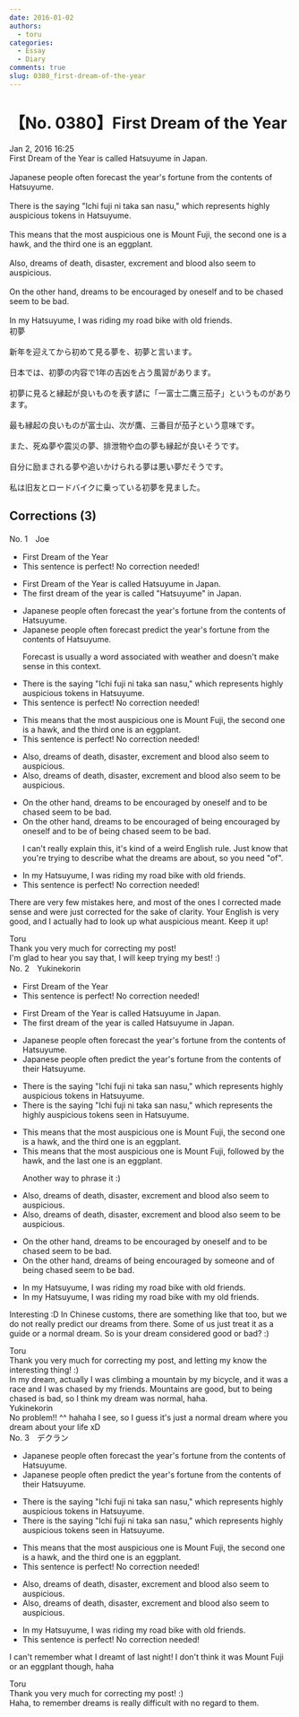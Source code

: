 ```yaml
---
date: 2016-01-02
authors:
  - toru
categories:
  - Essay
  - Diary
comments: true
slug: 0380_first-dream-of-the-year
---
```


# 【No. 0380】First Dream of the Year
<div class="date">Jan 2, 2016 16:25</div>
<div id="post"><div id="body_show_ori">
First Dream of the Year is called Hatsuyume in Japan.<br/><br/>Japanese people often forecast the year's fortune from the contents of Hatsuyume.<br/><br/>There is the saying "Ichi fuji ni taka san nasu," which represents highly auspicious tokens in Hatsuyume.<br/><br/>This means that the most auspicious one is Mount Fuji, the second one is a hawk, and the third one is an eggplant.<br/><br/>Also, dreams of death, disaster, excrement and blood also seem to auspicious.<br/><br/>On the other hand, dreams to be encouraged by oneself and to be chased seem to be bad.<br/><br/>In my Hatsuyume, I was riding my road bike with old friends.
</div></div>

<!-- more -->

<div id="post_ja"><div id="body_show_mo">
初夢<br/><br/>新年を迎えてから初めて見る夢を、初夢と言います。<br/><br/>日本では、初夢の内容で1年の吉凶を占う風習があります。<br/><br/>初夢に見ると縁起が良いものを表す諺に「一富士二鷹三茄子」というものがあります。<br/><br/>最も縁起の良いものが富士山、次が鷹、三番目が茄子という意味です。<br/><br/>また、死ぬ夢や震災の夢、排泄物や血の夢も縁起が良いそうです。<br/><br/>自分に励まされる夢や追いかけられる夢は悪い夢だそうです。<br/><br/>私は旧友とロードバイクに乗っている初夢を見ました。
</div></div>

## Corrections (3)
<div id="block"><div class="first_name"> No. 1　<span class="just_name">Joe</span></div><div id="block2">
<ul class="correction_field">
<li class="incorrect">First Dream of the Year</li>
<li class="corrected perfect">This sentence is perfect! No correction needed!</li>
</ul>
<ul class="correction_field">
<li class="incorrect">First Dream of the Year is called Hatsuyume in Japan.</li>
<li class="corrected correct">
<span class="f_red">The</span> <span class="f_red">f</span>irst <span class="f_red">d</span>ream of the <span class="f_red">y</span>ear is called <span class="f_blue">"</span>Hatsuyume<span class="f_blue">"</span> in Japan.
</li>
</ul>
<ul class="correction_field">
<li class="incorrect">Japanese people often forecast the year's fortune from the contents of Hatsuyume.</li>
<li class="corrected correct">
Japanese people often <span class="sline">forecast</span> <span class="f_red">predict</span> the year's fortune from the contents of Hatsuyume.
<p class="correction_comment">Forecast is usually a word associated with weather and doesn't make sense in this context.</p>
</li>
</ul>
<ul class="correction_field">
<li class="incorrect">There is the saying "Ichi fuji ni taka san nasu," which represents highly auspicious tokens in Hatsuyume.</li>
<li class="corrected perfect">This sentence is perfect! No correction needed!</li>
</ul>
<ul class="correction_field">
<li class="incorrect">This means that the most auspicious one is Mount Fuji, the second one is a hawk, and the third one is an eggplant.</li>
<li class="corrected perfect">This sentence is perfect! No correction needed!</li>
</ul>
<ul class="correction_field">
<li class="incorrect">Also, dreams of death, disaster, excrement and blood also seem to auspicious.</li>
<li class="corrected correct">
Also, dreams of death, disaster, excrement and blood also seem to <span class="f_red">be</span> auspicious.
</li>
</ul>
<ul class="correction_field">
<li class="incorrect">On the other hand, dreams to be encouraged by oneself and to be chased seem to be bad.</li>
<li class="corrected correct">
On the other hand, dreams <span class="sline">to be encouraged</span> <span class="f_red">of being encouraged</span> by oneself and <span class="sline">to be</span> <span class="f_red">of being</span> chased seem to be bad.
<p class="correction_comment">I can't really explain this, it's kind of a weird English rule. Just know that you're trying to describe what the dreams are about, so you need "of".</p>
</li>
</ul>
<ul class="correction_field">
<li class="incorrect">In my Hatsuyume, I was riding my road bike with old friends.</li>
<li class="corrected perfect">This sentence is perfect! No correction needed!</li>
</ul>
<p class="comment_small">
 There are very few mistakes here, and most of the ones I corrected made sense and were just corrected for the sake of clarity. Your English is very good, and I actually had to look up what auspicious meant. Keep it up!
</p>

</div><div class="name"><span class="just_name">Toru</span><br>
Thank you very much for correcting my post!<br/>I'm glad to hear you say that, I will keep trying my best! :)
</div>
</div>
<div id="block"><div class="first_name"> No. 2　<span class="just_name">Yukinekorin</span></div><div id="block2">
<ul class="correction_field">
<li class="incorrect">First Dream of the Year</li>
<li class="corrected perfect">This sentence is perfect! No correction needed!</li>
</ul>
<ul class="correction_field">
<li class="incorrect">First Dream of the Year is called Hatsuyume in Japan.</li>
<li class="corrected correct">
<span class="f_blue">The first dream of the year</span> is called Hatsuyume in Japan.
</li>
</ul>
<ul class="correction_field">
<li class="incorrect">Japanese people often forecast the year's fortune from the contents of Hatsuyume.</li>
<li class="corrected correct">
Japanese people often <span class="f_blue">predict </span>the year's fortune from the contents of <span class="f_blue">their </span>Hatsuyume.
</li>
</ul>
<ul class="correction_field">
<li class="incorrect">There is the saying "Ichi fuji ni taka san nasu," which represents highly auspicious tokens in Hatsuyume.</li>
<li class="corrected correct">
There is the saying "Ichi fuji ni taka san nasu," which represents <span class="f_blue">the </span>highly auspicious tokens <span class="f_blue">seen in </span>Hatsuyume.
</li>
</ul>
<ul class="correction_field">
<li class="incorrect">This means that the most auspicious one is Mount Fuji, the second one is a hawk, and the third one is an eggplant.</li>
<li class="corrected correct">
This means that the most auspicious one is Mount Fuji, <span class="f_blue">followed by the </span>hawk, and the <span class="f_blue">last </span>one is an eggplant.
<p class="correction_comment">Another way to phrase it :)</p>
</li>
</ul>
<ul class="correction_field">
<li class="incorrect">Also, dreams of death, disaster, excrement and blood also seem to auspicious.</li>
<li class="corrected correct">
Also, dreams of death, disaster, excrement and blood also seem to <span class="f_blue">be</span> auspicious.
</li>
</ul>
<ul class="correction_field">
<li class="incorrect">On the other hand, dreams to be encouraged by oneself and to be chased seem to be bad.</li>
<li class="corrected correct">
On the other hand, dreams <span class="f_blue">of being encouraged by someone </span>and <span class="f_blue">of being</span> chased seem to be bad.
</li>
</ul>
<ul class="correction_field">
<li class="incorrect">In my Hatsuyume, I was riding my road bike with old friends.</li>
<li class="corrected correct">
In my Hatsuyume, I was riding my road bike with <span class="f_blue">my </span>old friends.
</li>
</ul>
<p class="comment_small">
 Interesting :D In Chinese customs, there are something like that too, but we do not really predict our dreams from there. Some of us just treat it as a guide or a normal dream. So is your dream considered good or bad? :)
</p>

</div><div class="name"><span class="just_name">Toru</span><br>
Thank you very much for correcting my post, and letting my know the interesting thing! :)<br/>In my dream, actually I was climbing a mountain by my bicycle, and it was a race and I was chased by my friends. Mountains are good, but to being chased is bad, so I think my dream was normal, haha.
</div>
<div class="name"><span class="just_name">Yukinekorin</span><br>
No problem!! ^^ hahaha I see, so I guess it's just a normal dream where you dream about your life xD
</div>
</div>
<div id="block"><div class="first_name"> No. 3　<span class="just_name">デクラン</span></div><div id="block2">
<ul class="correction_field">
<li class="incorrect">Japanese people often forecast the year's fortune from the contents of Hatsuyume.</li>
<li class="corrected correct">
Japanese people often <span class="f_blue">predict</span> the year's fortune from the contents of <span class="f_red">their</span> Hatsuyume.
</li>
</ul>
<ul class="correction_field">
<li class="incorrect">There is the saying "Ichi fuji ni taka san nasu," which represents highly auspicious tokens in Hatsuyume.</li>
<li class="corrected correct">
There is the saying "Ichi fuji ni taka san nasu," which represent<span class="sline">s</span> highly auspicious tokens <span class="f_blue">seen </span>in Hatsuyume.
</li>
</ul>
<ul class="correction_field">
<li class="incorrect">This means that the most auspicious one is Mount Fuji, the second one is a hawk, and the third one is an eggplant.</li>
<li class="corrected perfect">This sentence is perfect! No correction needed!</li>
</ul>
<ul class="correction_field">
<li class="incorrect">Also, dreams of death, disaster, excrement and blood also seem to auspicious.</li>
<li class="corrected correct">
Also, dreams of death, disaster, excrement and blood <span class="sline">also</span> seem to auspicious.
</li>
</ul>
<ul class="correction_field">
<li class="incorrect">In my Hatsuyume, I was riding my road bike with old friends.</li>
<li class="corrected perfect">This sentence is perfect! No correction needed!</li>
</ul>
<p class="comment_small">
 I can't remember what I dreamt of last night! I don't think it was Mount Fuji or an eggplant though, haha
</p>

</div><div class="name"><span class="just_name">Toru</span><br>
Thank you very much for correcting my post! :)<br/>Haha, to remember dreams is really difficult with no regard to them.
</div>
</div>
